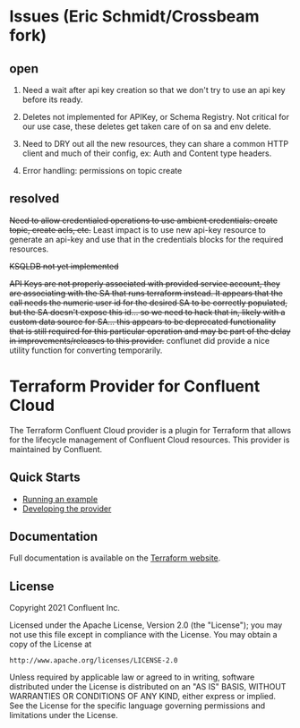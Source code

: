 
# Issues (Eric Schmidt/Crossbeam fork)

## open

1. Need a wait after api key creation so that we don't try to use an api key before its ready.

2. Deletes not implemented for APIKey, or Schema Registry.  Not critical for our use case, these deletes get taken care of on sa and env delete.

3. Need to DRY out all the new resources, they can share a common HTTP client and much of their config, ex: Auth and Content type headers. 

4. Error handling: permissions on topic create

## resolved

~~Need to allow credentialed operations to use ambient credentials: create topic, create acls, etc.~~ Least impact is to use new api-key resource to generate an api-key and use that in the credentials blocks for the required resources.

~~KSQLDB not yet implemented~~

~~API Keys are not properly associated with provided service account, they are associating with the SA that runs terraform instead. It appears that the call needs the numeric user id for the desired SA to be correctly populated, but the SA doesn't expose this id... so we need to hack that in, likely with a custom data source for SA... this appears to be deprecated functionality that is still required for this particular operation and may be part of the delay in improvements/releases to this provider.~~ conflunet did provide a nice utility function for converting temporarily.

# Terraform Provider for Confluent Cloud

The Terraform Confluent Cloud provider is a plugin for Terraform that allows for the lifecycle management of Confluent Cloud resources.
This provider is maintained by Confluent.

## Quick Starts

- [Running an example](docs/guides/sample-project.md)
- [Developing the provider](docs/DEVELOPING.md)

## Documentation

Full documentation is available on the [Terraform website](https://registry.terraform.io/providers/confluentinc/confluentcloud/latest/docs).

## License

Copyright 2021 Confluent Inc.

Licensed under the Apache License, Version 2.0 (the "License");
you may not use this file except in compliance with the License.
You may obtain a copy of the License at

    http://www.apache.org/licenses/LICENSE-2.0

Unless required by applicable law or agreed to in writing, software
distributed under the License is distributed on an "AS IS" BASIS,
WITHOUT WARRANTIES OR CONDITIONS OF ANY KIND, either express or implied.
See the License for the specific language governing permissions and
limitations under the License.

